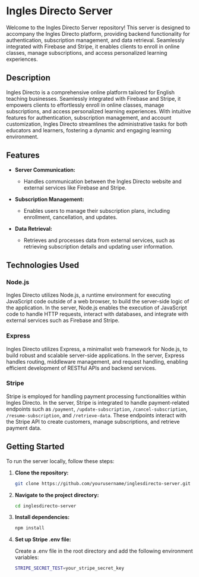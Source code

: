 # Ingles Directo Server

Welcome to the Ingles Directo Server repository! This server is designed to accompany the Ingles Directo platform, providing backend functionality for authentication, subscription management, and data retrieval. Seamlessly integrated with Firebase and Stripe, it enables clients to enroll in online classes, manage subscriptions, and access personalized learning experiences.

## Description

Ingles Directo is a comprehensive online platform tailored for English teaching businesses. Seamlessly integrated with Firebase and Stripe, it empowers clients to effortlessly enroll in online classes, manage subscriptions, and access personalized learning experiences. With intuitive features for authentication, subscription management, and account customization, Ingles Directo streamlines the administrative tasks for both educators and learners, fostering a dynamic and engaging learning environment.

## Features

- **Server Communication:**
  - Handles communication between the Ingles Directo website and external services like Firebase and Stripe.

- **Subscription Management:**
  - Enables users to manage their subscription plans, including enrollment, cancellation, and updates.

- **Data Retrieval:**
  - Retrieves and processes data from external services, such as retrieving subscription details and updating user information.


## Technologies Used

### Node.js
Ingles Directo utilizes Node.js, a runtime environment for executing JavaScript code outside of a web browser, to build the server-side logic of the application. In the server, Node.js enables the execution of JavaScript code to handle HTTP requests, interact with databases, and integrate with external services such as Firebase and Stripe.

### Express
Ingles Directo utilizes Express, a minimalist web framework for Node.js, to build robust and scalable server-side applications. In the server, Express handles routing, middleware management, and request handling, enabling efficient development of RESTful APIs and backend services.

### Stripe
Stripe is employed for handling payment processing functionalities within Ingles Directo. In the server, Stripe is integrated to handle payment-related endpoints such as `/payment`, `/update-subscription`, `/cancel-subscription`, `/resume-subscription`, and `/retrieve-data`. These endpoints interact with the Stripe API to create customers, manage subscriptions, and retrieve payment data.

## Getting Started

To run the server locally, follow these steps:

1. **Clone the repository:**

   ```bash
   git clone https://github.com/yourusername/inglesdirecto-server.git

2. **Navigate to the project directory:**

   ```bash
   cd inglesdirecto-server

3. **Install dependencies:**

   ```bash
   npm install

4. **Set up Stripe .env file:**

   Create a .env file in the root directory and add the following environment variables:
   ```bash
   STRIPE_SECRET_TEST=your_stripe_secret_key
